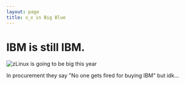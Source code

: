 ```yaml
---
layout: page
title: ಠ_ಠ in Big Blue
---
```


# IBM is still IBM.

![zLinux is going to be big this year][ibmfire]

In procurement they say "No one gets fired for buying IBM" but idk...

[ibmfire]: ./ibm_fire.jpg
